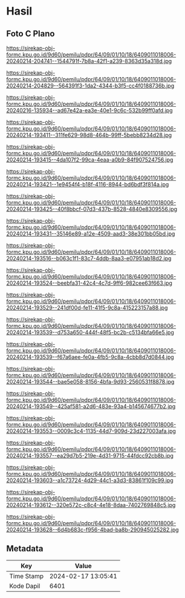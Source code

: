 # Hasil

## Foto C Plano

https://sirekap-obj-formc.kpu.go.id/9d60/pemilu/pdpr/64/09/01/10/18/6409011018006-20240214-204741--1544791f-7b8a-42f1-a239-8363d35a318d.jpg

https://sirekap-obj-formc.kpu.go.id/9d60/pemilu/pdpr/64/09/01/10/18/6409011018006-20240214-204829--564391f3-1da2-4344-b3f5-cc4f0188736b.jpg

https://sirekap-obj-formc.kpu.go.id/9d60/pemilu/pdpr/64/09/01/10/18/6409011018006-20240216-135934--ad67e42a-ea3e-40e1-9c6c-532b99ff0afd.jpg

https://sirekap-obj-formc.kpu.go.id/9d60/pemilu/pdpr/64/09/01/10/18/6409011018006-20240214-193411--311fe629-98d8-464b-99ff-5bebb8234d28.jpg

https://sirekap-obj-formc.kpu.go.id/9d60/pemilu/pdpr/64/09/01/10/18/6409011018006-20240214-193415--4da107f2-99ca-4eaa-a0b9-84f907524756.jpg

https://sirekap-obj-formc.kpu.go.id/9d60/pemilu/pdpr/64/09/01/10/18/6409011018006-20240214-193421--1e9454f4-b18f-4116-8944-bd6bdf3f814a.jpg

https://sirekap-obj-formc.kpu.go.id/9d60/pemilu/pdpr/64/09/01/10/18/6409011018006-20240214-193425--40f8bbcf-07d3-437b-8528-4840e8309556.jpg

https://sirekap-obj-formc.kpu.go.id/9d60/pemilu/pdpr/64/09/01/10/18/6409011018006-20240214-193431--35146e89-a12e-4509-aad3-38e301bb05bd.jpg

https://sirekap-obj-formc.kpu.go.id/9d60/pemilu/pdpr/64/09/01/10/18/6409011018006-20240214-193516--b063c1f1-83c7-4ddb-8aa3-e07951ab18d2.jpg

https://sirekap-obj-formc.kpu.go.id/9d60/pemilu/pdpr/64/09/01/10/18/6409011018006-20240214-193524--beebfa31-42c4-4c7d-9ff6-982cee63f663.jpg

https://sirekap-obj-formc.kpu.go.id/9d60/pemilu/pdpr/64/09/01/10/18/6409011018006-20240214-193529--241df00d-fe11-41f5-9c8a-415223157a88.jpg

https://sirekap-obj-formc.kpu.go.id/9d60/pemilu/pdpr/64/09/01/10/18/6409011018006-20240214-193539--d753a650-444f-48f5-bc2b-c5134bfa66e5.jpg

https://sirekap-obj-formc.kpu.go.id/9d60/pemilu/pdpr/64/09/01/10/18/6409011018006-20240214-193539--f67a6aee-fe0a-4fb5-9c8a-4cbb8d7d0844.jpg

https://sirekap-obj-formc.kpu.go.id/9d60/pemilu/pdpr/64/09/01/10/18/6409011018006-20240214-193544--bae5e058-8156-4bfa-9d93-2560531f8878.jpg

https://sirekap-obj-formc.kpu.go.id/9d60/pemilu/pdpr/64/09/01/10/18/6409011018006-20240214-193549--425af581-a2d6-483e-93a4-b145674677b2.jpg

https://sirekap-obj-formc.kpu.go.id/9d60/pemilu/pdpr/64/09/01/10/18/6409011018006-20240214-193553--0009c3c4-1135-44d7-909d-23d227003afa.jpg

https://sirekap-obj-formc.kpu.go.id/9d60/pemilu/pdpr/64/09/01/10/18/6409011018006-20240214-193557--ea29d7b5-219e-4d31-9715-44fdcc92cb8b.jpg

https://sirekap-obj-formc.kpu.go.id/9d60/pemilu/pdpr/64/09/01/10/18/6409011018006-20240214-193603--a1c73724-4d29-44c1-a3d3-83861f109c99.jpg

https://sirekap-obj-formc.kpu.go.id/9d60/pemilu/pdpr/64/09/01/10/18/6409011018006-20240214-193612--320e572c-c8c4-4e18-8daa-7402769848c5.jpg

https://sirekap-obj-formc.kpu.go.id/9d60/pemilu/pdpr/64/09/01/10/18/6409011018006-20240214-193628--6d4b683c-f956-4bad-ba8b-290945025282.jpg


## Metadata

| Key        | Value               |
| ---------- | ------------------- |
| Time Stamp | 2024-02-17 13:05:41 |
| Kode Dapil | 6401                |



